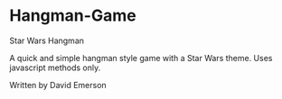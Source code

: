 # Hangman-Game

Star Wars Hangman

A quick and simple hangman style game with a Star Wars theme. Uses javascript methods only.

Written by David Emerson